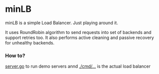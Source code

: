 # minLB
minLB is a simple Load Balancer.
Just playing around it.

It uses RoundRobin algorithm to send requests into set of backends and support retries too.
It also performs active cleaning and passive recovery for unhealthy backends.

### How to?
[server.go](./server.go) to run demo servers annd [./cmd/...](./cmd/) is the actual load balancer

